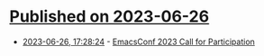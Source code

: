 # [Published on 2023-06-26](index.md)

* [2023-06-26, 17:28:24](https://lobste.rs/s/2trkvj/emacsconf_2023_call_for_participation) - [EmacsConf 2023 Call for Participation](https://emacsconf.org/2023/cfp/)
